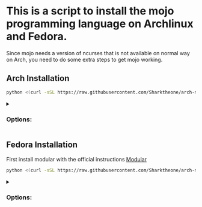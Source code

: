 # This is a script to install the mojo programming language on Archlinux and Fedora.

Since mojo needs a version of ncurses that is not available on normal way on Arch, you need to do some extra steps to
get mojo working.

## Arch Installation

```bash
python <(curl -sSL https://raw.githubusercontent.com/Sharktheone/arch-mojo/main/src/install.py)
```

<details>
<summary>

### Options:

</summary>
Install mojo globally:

```bash
python <(curl -sSL https://raw.githubusercontent.com/Sharktheone/arch-mojo/main/src/install.py) --global
```

Change working directory:

```bash
python <(curl -sSL https://raw.githubusercontent.com/Sharktheone/arch-mojo/main/src/install.py) --dir=/tmp/arch-mojo
```

</details>

## Fedora Installation

First install modular with the official instructions [Modular](https://developer.modular.com/download)

```bash
python <(curl -sSL https://raw.githubusercontent.com/Sharktheone/arch-mojo/main/src/install.py) --fedora
```

<details>
<summary>

### Options:

</summary>
Install mojo globally:

```bash
python <(curl -sSL https://raw.githubusercontent.com/Sharktheone/arch-mojo/main/src/install.py) --global --fedora
```

Change working directory:

```bash
python <(curl -sSL https://raw.githubusercontent.com/Sharktheone/arch-mojo/main/src/install.py) --dir=/tmp/arch-mojo --fedora
```

</details>
